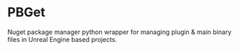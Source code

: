 # PBGet
Nuget package manager python wrapper for managing plugin & main binary files in Unreal Engine based projects.
